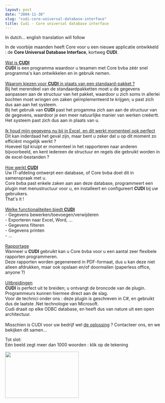 ```yaml
---
layout: post
date: "2004-11-30"
slug: "cudi-core-universal-database-interface"
title: Cudi - Core universal database interface
---
```


<p>
In dutch... english translation will follow
</p>
<p>
In de voorbije maanden heeft Core voor u een nieuwe applicatie ontwikkeld : de <strong>Core Universal Database Interface</strong>, kortweg <strong>CUDI</strong>.<br />
<br />
<u>Wat is <strong>CUDI</strong></u><br />
<strong>CUDI</strong> is een programma waardoor u tesamen met Core bvba z&eacute;&eacute;r snel programma&#39;s kan ontwikkelen en in gebruik nemen.<br />
<br />
<u>Waarom kiezen voor <strong>CUDI</strong> in plaats van een standaard-pakket ?<br />
</u>Bij het merendeel van de standaardpakketten moet u de gegevens aanpassen aan de structuur van het pakket, waardoor u zich soms in allerlei bochten moet wringen om zaken ge&iuml;mplementeerd te krijgen; u past zich dus aan aan het systeem.<br />
Bij het gebruik van <strong>CUDI</strong> past het progamma zich aan aan de structuur van de gegevens, waardoor je een meer natuurlijke manier van werken cre&euml;ertt. Het systeem past zich dus aan in plaats van u.<br />
<br />
<u>Ik houd mijn gegevens nu bij in Excel, en dit werkt momenteel ook perfect<br />
</u>Dit kan inderdaad het geval zijn, maar bent u zeker dat u op dit moment zo effici&euml;nt mogelijk werkt ?<br />
Hoeveel tijd kruipt er momenteel in het rapporteren naar anderen bijvoorbeeld, en kent iedereen de structuur en regels die gebruikt worden in de excel-bestanden ?<br />
<br />
<u>Hoe werkt <strong>CUDI</strong><br />
</u>Uw IT-afdeling ontwerpt een database, of Core bvba doet dit in samenspraak met u.<br />
Core bvba past enkele zaken aan aan deze database, programmeert een plugin met menustructuur voor u, en installeert en configureert <strong>CUDI</strong> bij uw gebruikers.<br />
That&#39;s it !<br />
<br />
<u>Welke functionaliteiten biedt <strong>CUDI</strong><br />
</u>- Gegevens bewerken/toevoegen/verwijderen<br />
- Exporteren naar Excel, Word, ...<br />
- Gegevens filteren<br />
- Gegevens printen<br />
- ...<br />
<br />
<u>Rapportage<br />
</u>Wanneer u <strong>CUDI</strong> gebruikt kan u Core bvba voor u een aantal zeer flexibele rapporten programmeren.<br />
Deze rapporten worden gegenereerd in PDF-formaat, dus u kan deze niet alleen afdrukken, maar ook opslaan en/of doormailen (paperless office, anyone ?)<br />
<br />
<u>Uitbreidingen<br />
</u><strong>CUDI</strong> is perfect uit te breiden; u ontvangt de broncode van de plugin. Programmeurs kunnen hiermee direct aan de slag.<br />
Voor de technici onder ons : deze plugin is geschreven in C#, en gebruikt dus de laatste .Net technologie van Microsoft.<br />
Cudi draait op elke ODBC database, en heeft dus van nature uit een open architectuur.<br />
<br />
Misschien is CUDI voor uw bedrijf wel <u>de oplossing</u> ? Contacteer ons, en we bekijken dit samen...
</p>
<p>
Tot slot:<br />
E&eacute;n beeld zegt meer dan 1000 woorden : klik op de tekening
</p>
<a href="https://www.corebvba.be/blog/content/binary/cudi2.JPG" target="_new"><img style="width: 239px; height: 150px" src="/blog/content/binary/cudi2.JPG" border="0" alt="" width="239" height="150" /></a>
